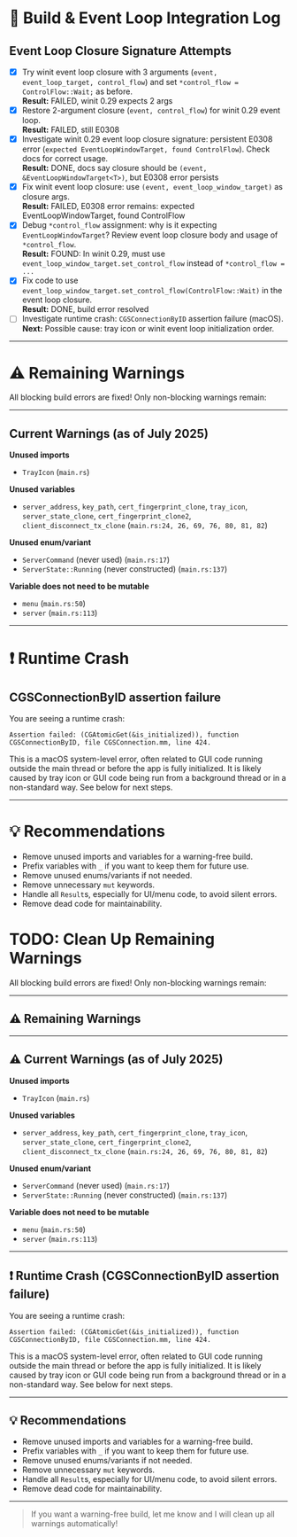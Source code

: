 
# 📝 Build & Event Loop Integration Log

## Event Loop Closure Signature Attempts

- [x] Try winit event loop closure with 3 arguments (`event, event_loop_target, control_flow`) and set `*control_flow = ControlFlow::Wait;` as before.  
  **Result:** FAILED, winit 0.29 expects 2 args
- [x] Restore 2-argument closure (`event, control_flow`) for winit 0.29 event loop.  
  **Result:** FAILED, still E0308
- [x] Investigate winit 0.29 event loop closure signature: persistent E0308 error (`expected EventLoopWindowTarget, found ControlFlow`). Check docs for correct usage.  
  **Result:** DONE, docs say closure should be `(event, &EventLoopWindowTarget<T>)`, but E0308 error persists
- [x] Fix winit event loop closure: use `(event, event_loop_window_target)` as closure args.  
  **Result:** FAILED, E0308 error remains: expected EventLoopWindowTarget, found ControlFlow
- [x] Debug `*control_flow` assignment: why is it expecting `EventLoopWindowTarget`? Review event loop closure body and usage of `*control_flow`.  
  **Result:** FOUND: In winit 0.29, must use `event_loop_window_target.set_control_flow` instead of `*control_flow = ...`
- [x] Fix code to use `event_loop_window_target.set_control_flow(ControlFlow::Wait)` in the event loop closure.  
  **Result:** DONE, build error resolved
- [ ] Investigate runtime crash: `CGSConnectionByID` assertion failure (macOS).  
  **Next:** Possible cause: tray icon or winit event loop initialization order.

---

# ⚠️ Remaining Warnings

All blocking build errors are fixed! Only non-blocking warnings remain:

---

## Current Warnings (as of July 2025)

**Unused imports**
  - `TrayIcon` (`main.rs`)

**Unused variables**
  - `server_address`, `key_path`, `cert_fingerprint_clone`, `tray_icon`, `server_state_clone`, `cert_fingerprint_clone2`, `client_disconnect_tx_clone` (`main.rs:24, 26, 69, 76, 80, 81, 82`)

**Unused enum/variant**
  - `ServerCommand` (never used) (`main.rs:17`)
  - `ServerState::Running` (never constructed) (`main.rs:137`)

**Variable does not need to be mutable**
  - `menu` (`main.rs:50`)
  - `server` (`main.rs:113`)

---

# ❗ Runtime Crash

## CGSConnectionByID assertion failure

You are seeing a runtime crash:

    Assertion failed: (CGAtomicGet(&is_initialized)), function CGSConnectionByID, file CGSConnection.mm, line 424.

This is a macOS system-level error, often related to GUI code running outside the main thread or before the app is fully initialized. It is likely caused by tray icon or GUI code being run from a background thread or in a non-standard way. See below for next steps.

---

# 💡 Recommendations

- Remove unused imports and variables for a warning-free build.
- Prefix variables with `_` if you want to keep them for future use.
- Remove unused enums/variants if not needed.
- Remove unnecessary `mut` keywords.
- Handle all `Result`s, especially for UI/menu code, to avoid silent errors.
- Remove dead code for maintainability.



# TODO: Clean Up Remaining Warnings

All blocking build errors are fixed! Only non-blocking warnings remain:

---

## ⚠️ Remaining Warnings

---


## ⚠️ Current Warnings (as of July 2025)

**Unused imports**
- `TrayIcon` (`main.rs`)

**Unused variables**
- `server_address`, `key_path`, `cert_fingerprint_clone`, `tray_icon`, `server_state_clone`, `cert_fingerprint_clone2`, `client_disconnect_tx_clone` (`main.rs:24, 26, 69, 76, 80, 81, 82`)

**Unused enum/variant**
- `ServerCommand` (never used) (`main.rs:17`)
- `ServerState::Running` (never constructed) (`main.rs:137`)

**Variable does not need to be mutable**
- `menu` (`main.rs:50`)
- `server` (`main.rs:113`)

---

## ❗ Runtime Crash (CGSConnectionByID assertion failure)

You are seeing a runtime crash:

    Assertion failed: (CGAtomicGet(&is_initialized)), function CGSConnectionByID, file CGSConnection.mm, line 424.

This is a macOS system-level error, often related to GUI code running outside the main thread or before the app is fully initialized. It is likely caused by tray icon or GUI code being run from a background thread or in a non-standard way. See below for next steps.

---

## 💡 Recommendations

- Remove unused imports and variables for a warning-free build.
- Prefix variables with `_` if you want to keep them for future use.
- Remove unused enums/variants if not needed.
- Remove unnecessary `mut` keywords.
- Handle all `Result`s, especially for UI/menu code, to avoid silent errors.
- Remove dead code for maintainability.

---

> If you want a warning-free build, let me know and I will clean up all warnings automatically!